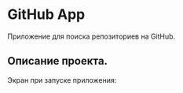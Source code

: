 # GitHub App

Приложение для поиска репозиториев на GitHub.

## Описание проекта.

Экран при запуске приложения: 